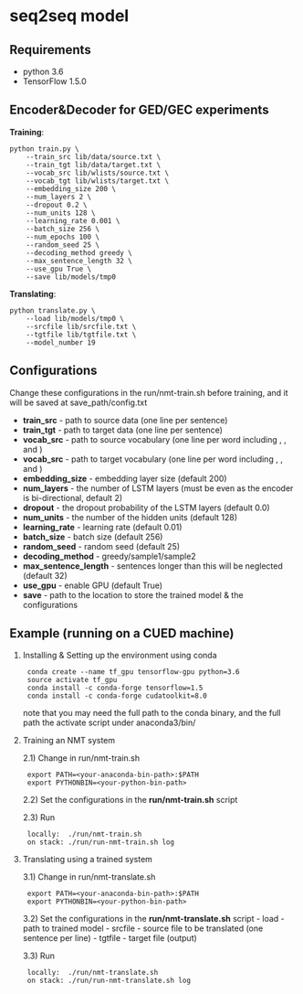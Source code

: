 
seq2seq model
=====================================================
Requirements
--------------------------------------
- python 3.6
- TensorFlow 1.5.0

Encoder&Decoder for GED/GEC experiments
--------------------------------------
**Training**:

    python train.py \
        --train_src lib/data/source.txt \
        --train_tgt lib/data/target.txt \
        --vocab_src lib/wlists/source.txt \
        --vocab_tgt lib/wlists/target.txt \
        --embedding_size 200 \
        --num_layers 2 \
        --dropout 0.2 \
        --num_units 128 \
        --learning_rate 0.001 \
        --batch_size 256 \
        --num_epochs 100 \
        --random_seed 25 \
        --decoding_method greedy \
        --max_sentence_length 32 \
        --use_gpu True \
        --save lib/models/tmp0

**Translating**:

    python translate.py \
        --load lib/models/tmp0 \
        --srcfile lib/srcfile.txt \ 
        --tgtfile lib/tgtfile.txt \ 
        --model_number 19
        
Configurations
--------------------------------------
Change these configurations in the run/nmt-train.sh before training, and it will be saved at save_path/config.txt
- **train_src** - path to source data (one line per sentence)
- **train_tgt** - path to target data (one line per sentence)
- **vocab_src** - path to source vocabulary (one line per word including <go>, <unk>, and </s>)
- **vocab_src** - path to target vocabulary (one line per word including <go>, <unk>, and </s>)
- **embedding_size** - embedding layer size (default 200)
- **num_layers** - the number of LSTM layers (must be even as the encoder is bi-directional, default 2)
- **dropout** - the dropout probability of the LSTM layers (default 0.0)
- **num_units** - the number of the hidden units (default 128)
- **learning_rate** - learning rate (default 0.01)
- **batch_size** - batch size (default 256)
- **random_seed** - random seed (default 25)
- **decoding_method** - greedy/sample1/sample2
- **max_sentence_length** - sentences longer than this will be neglected (default 32)
- **use_gpu** - enable GPU (default True)
- **save** - path to the location to store the trained model & the configurations
        
Example (running on a CUED machine)
--------------------------------------
1. Installing & Setting up the environment using conda 

        conda create --name tf_gpu tensorflow-gpu python=3.6
        source activate tf_gpu
        conda install -c conda-forge tensorflow=1.5
        conda install -c conda-forge cudatoolkit=8.0
        
    note that you may need the full path to the conda binary, and the full path the activate script under anaconda3/bin/
    
2. Training an NMT system

    2.1) Change in run/nmt-train.sh
    
        export PATH=<your-anaconda-bin-path>:$PATH
        export PYTHONBIN=<your-python-bin-path>
    
    2.2) Set the configurations in the **run/nmt-train.sh** script
    
    2.3) Run
    
        locally:  ./run/nmt-train.sh
        on stack: ./run/run-nmt-train.sh log
    
3. Translating using a trained system

    3.1) Change in run/nmt-translate.sh
    
        export PATH=<your-anaconda-bin-path>:$PATH
        export PYTHONBIN=<your-python-bin-path>
            
    3.2) Set the configurations in the **run/nmt-translate.sh** script
        - load - path to trained model
        - srcfile - source file to be translated (one sentence per line)
        - tgtfile - target file (output)

    3.3) Run
    
        locally:  ./run/nmt-translate.sh
        on stack: ./run/run-nmt-translate.sh log        
  

